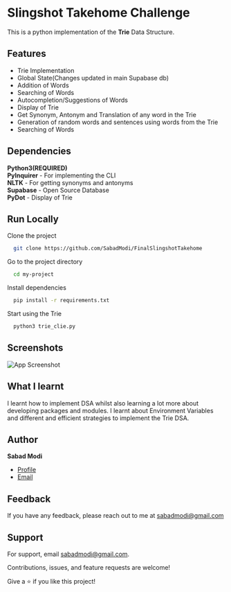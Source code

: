 
# Slingshot Takehome Challenge

This is a python implementation of the **Trie** Data Structure.


## Features

- Trie Implementation
- Global State(Changes updated in main Supabase db)
- Addition of Words
- Searching of Words
- Autocompletion/Suggestions of Words
- Display of Trie
- Get Synonym, Antonym and Translation of any word in the Trie
- Generation of random words and sentences using words from the Trie
- Searching of Words


## Dependencies

**Python3(REQUIRED)**  
**PyInquirer** - For implementing the CLI  
**NLTK** - For getting synonyms and antonyms  
**Supabase** - Open Source Database  
**PyDot** - Display of Trie
## Run Locally

Clone the project
```bash
  git clone https://github.com/SabadModi/FinalSlingshotTakehome
```

Go to the project directory

```bash
  cd my-project
```

Install dependencies

```bash
  pip install -r requirements.txt
```

Start using the Trie

```bash
  python3 trie_clie.py
```


## Screenshots

![App Screenshot](https://via.placeholder.com/468x300?text=App+Screenshot+Here)
## What I learnt

I learnt how to implement DSA whilst also learning a lot more about developing packages and modules. I learnt about Environment Variables and different and efficient strategies to implement the Trie DSA.


## Author
**Sabad Modi**

- [Profile](https://github.com/SabadModi "Sabad Modi")
- [Email](mailto:sabadmodi@gmail.com@gmail.com?subject=Hi "Hi!")
## Feedback

If you have any feedback, please reach out to me at sabadmodi@gmail.com


## Support

For support, email sabadmodi@gmail.com.

Contributions, issues, and feature requests are welcome!

Give a ⭐️  if you like this project!
